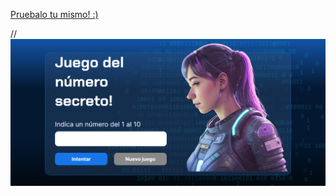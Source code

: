 <a href="https://hector-gathulhu.github.io/Juego-Secreto/">Pruebalo tu mismo! :)</a>

//<img src="JuegoSecreto.png" alt="PaginaJuegoSecreto">
